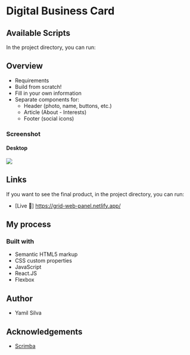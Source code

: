# Digital Business Card


## Available Scripts

In the project directory, you can run:

## Overview
- Requirements
- Build from scratch!
- Fill in your own information
- Separate components for:
    - Header (photo, name, buttons, etc.)
    - Article (About - Interests)
    - Footer (social icons)

### Screenshot

#### Desktop

![](src/screenshot/SCR-20230913-p6i.png)

## Links
If you want to see the final product, in the project directory, you can run:
- [Live 🔗] https://grid-web-panel.netlify.app/



## My process

### Built with
- Semantic HTML5 markup
- CSS custom properties
- JavaScript
- React.JS
- Flexbox

## Author
- Yamil Silva

## Acknowledgements

- [Scrimba](https://scrimba.com)

